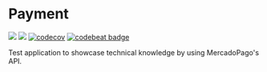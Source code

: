 # Payment

![](https://img.shields.io/badge/Swift-3.0-orange.svg?style=flat") ![](https://travis-ci.org/iNinja/Payment.svg?branch=master) [![codecov](https://codecov.io/gh/iNinja/Payment/branch/master/graph/badge.svg)](https://codecov.io/gh/iNinja/Payment) [![codebeat badge](https://codebeat.co/badges/031a98c5-4e6d-44f7-bbc5-3c8ace5b30ef)](https://codebeat.co/projects/github-com-ininja-payment-master)


Test application to showcase technical knowledge by using MercadoPago's API.

